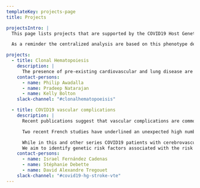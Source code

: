 ```yaml
---
templateKey: projects-page
title: Projects

projectsIntro: |
  This page lists projects that are supported by the COVID19 Host Genetics Initiative but they are not part of the centralized efforts because they require specialized approaches or focus on specific patients groups.

  As a reminder the centralized analysis are based on this phenotype definitions and this analysis plan.

projects:
  - title: Clonal Hematopoiesis
    description: |
      The presence of pre-existing cardiovascular and lung disease are known to be associated with severe COVID-19. Beyond medical comorbidities, age is a strong independent predictor of COVID-19 severity and may be related to age-related changes in inflammatory cells.  Clonal Hematopoiesis is known to alter the inflammatory profile of healthy individuals and may, in part, be a mediator of its ill-effects including cardiovascular disease. Age-related somatic mutations in circulating inflammatory cells have been shown to predispose to chronic inflammatory dysregulation. In some cases, these involve the same pathways implicated in COVID-19. However, whether CH predisposes to severe COVID-19 or affects the complications of COVID-19 is unknown. Conversely, inflammatory stress may be a critical driver of CH. Therefore, studying the acute effects of SARS-CoV-2 infection on the dynamics of CH would provide insight into the potentiators of CH. We seek to understand how clonal hematopoiesis might influence COVID-19 illness severity and conversely how acute infection with SARS-CoV-2 might promote expansion of CHIP.
    contact-persons:
      - name: Philip Awadalla
      - name: Pradeep Natarajan
      - name: Kelly Bolton
    slack-channel: "#clonalhematopoeisis"

  - title: COVID19 vascular complications
    description: |
      Recent publications suggest that vascular complications are common in COVID19 patients, especially complications of the ischemic / thrombotic type, and that they may be associated with unfavorable outcomes. In a series of 184 ICU patients admitted in 3 Dutch hospitals with proven COVID-19 pneumonia, 31% developed thrombotic complications, including of imaging-confirmed venous thromboembolism (VTE) in 27% and arterial thrombotic events in 3.7%.

      Two recent French studies have underlined an unexpected high number of VTE (mainly pulmonary embolism - PE) with a prevalence of 16% (64/150) in Strasbourg (3) and 21% (22/107) in Lille despite a conventional thromboprophylaxis in COVID19 patients admitted in ICU. This high increase in PE prevalence which is twice higher than the frequency of PE in the influenza ICU patients may worsen the respiratory prognosis of COVID-19 patients. The low number of associated deep vein thrombosis (DVT)in COVID-19 patients may suggest that they have pulmonary thrombosis rather than embolism. In another recent series of 221 patients with COVID-19 hospitalized in Union hospital, Wuhan, 5% developed acute ischemic stroke (5 large-vessel occlusion, 3 small vessel occlusion, and 3 cardioembolic strokes), 0.5% cerebral venous sinus thrombosis, 0.5% intracerebral hemorrhage.

      While in this and other series COVID19 patients with cerebrovascular complications were significantly older than those without, recent reports from New-York hospitals have described large-vessel strokes as a presenting feature in several young patients. The mechanisms underlying these vascular complications is unclear and could involve excessive inflammation, hypoxia, immobilization and obesity (for VTE), hypercoagulability diffuse intravascular coagulation, cardio-embolism from COVID-19-related cardiac injury and arrhythmia, and possibly invasion of the central nervous system by SARS-CoV-2 leading to encephalopathy. Stroke and VTE genetic predisposition in the general population has been confirmed by recent waves of Genome Wide Association (GWAs) and genetic factors may also modulate the risk of such complications in COVID19 patients. Better understanding the mechanisms underlying the risk of vascular / thrombotic complications in COVID19 patients has important implications for prevention strategies.
      We aim to identify genetic risk factors associated with the risk of vascular complications (stroke and VTE) in COVID-19 patients, using both an agnostic approach and focusing on known genetic risk factors for these vascular diseases.
    contact-persons:
      - name: Israel Fernández Cadenas
      - name: Stéphanie Debette
      - name: David Alexandre Tregouet
    slack-channel: "#covid19-hg-stroke-vte"
---
```


